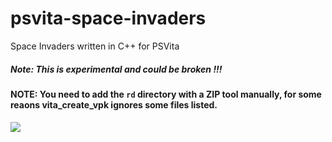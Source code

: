 # psvita-space-invaders

Space Invaders written in C++ for PSVita

##### Note: This is experimental and could be broken !!!

#### NOTE: You need to add the `rd` directory with a ZIP tool manually, for some reaons vita_create_vpk ignores some files listed.

![](https://user-images.githubusercontent.com/1466920/108474751-151cd400-7290-11eb-81b7-2f5f4438b871.png)